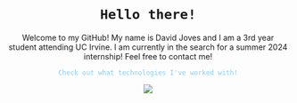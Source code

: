 <div align="center">
  <h1><code style="color : name_color">Hello there!</code></h1>
</div>

<p align="center">
  Welcome to my GitHub! My name is David Joves and I am a 3rd year student attending UC Irvine. I am currently in the search for a summer 2024 internship! Feel free to contact me!
</p>

<p align="center">
   <code style="color : lightskyblue">Check out what technologies I've worked with!</code>
</p>
<p align="center">
  <a href="https://skillicons.dev">
    <img src="https://skillicons.dev/icons?i=cpp,cs,c,java,python,html,css,js,postgres,r,git,gitlab,github,cmake,visualstudio,vscode,eclipse&perline=5" />

</p>
